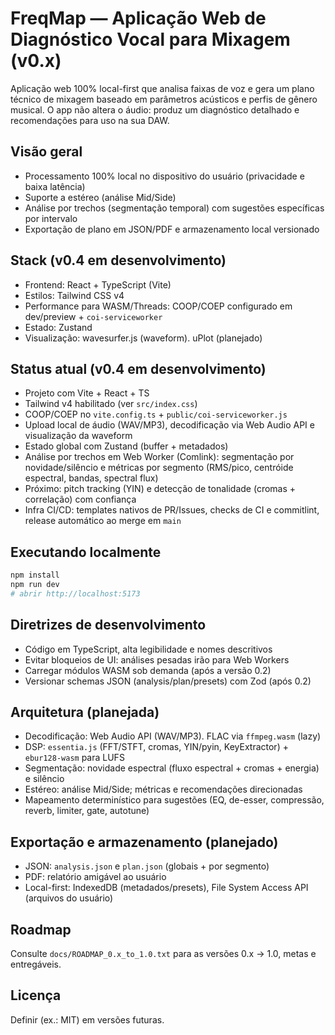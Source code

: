 # FreqMap — Aplicação Web de Diagnóstico Vocal para Mixagem (v0.x)

Aplicação web 100% local-first que analisa faixas de voz e gera um plano técnico de mixagem baseado em parâmetros acústicos e perfis de gênero musical. O app não altera o áudio: produz um diagnóstico detalhado e recomendações para uso na sua DAW.

## Visão geral

- Processamento 100% local no dispositivo do usuário (privacidade e baixa latência)
- Suporte a estéreo (análise Mid/Side)
- Análise por trechos (segmentação temporal) com sugestões específicas por intervalo
- Exportação de plano em JSON/PDF e armazenamento local versionado

## Stack (v0.4 em desenvolvimento)

- Frontend: React + TypeScript (Vite)
- Estilos: Tailwind CSS v4
- Performance para WASM/Threads: COOP/COEP configurado em dev/preview + `coi-serviceworker`
- Estado: Zustand
- Visualização: wavesurfer.js (waveform). uPlot (planejado)

## Status atual (v0.4 em desenvolvimento)

- Projeto com Vite + React + TS
- Tailwind v4 habilitado (ver `src/index.css`)
- COOP/COEP no `vite.config.ts` + `public/coi-serviceworker.js`
- Upload local de áudio (WAV/MP3), decodificação via Web Audio API e visualização da waveform
- Estado global com Zustand (buffer + metadados)
- Análise por trechos em Web Worker (Comlink): segmentação por novidade/silêncio e métricas por segmento (RMS/pico, centróide espectral, bandas, spectral flux)
- Próximo: pitch tracking (YIN) e detecção de tonalidade (cromas + correlação) com confiança
- Infra CI/CD: templates nativos de PR/Issues, checks de CI e commitlint, release automático ao merge em `main`

## Executando localmente

```bash
npm install
npm run dev
# abrir http://localhost:5173
```

## Diretrizes de desenvolvimento

- Código em TypeScript, alta legibilidade e nomes descritivos
- Evitar bloqueios de UI: análises pesadas irão para Web Workers
- Carregar módulos WASM sob demanda (após a versão 0.2)
- Versionar schemas JSON (analysis/plan/presets) com Zod (após 0.2)

## Arquitetura (planejada)

- Decodificação: Web Audio API (WAV/MP3). FLAC via `ffmpeg.wasm` (lazy)
- DSP: `essentia.js` (FFT/STFT, cromas, YIN/pyin, KeyExtractor) + `ebur128-wasm` para LUFS
- Segmentação: novidade espectral (fluxo espectral + cromas + energia) e silêncio
- Estéreo: análise Mid/Side; métricas e recomendações direcionadas
- Mapeamento determinístico para sugestões (EQ, de-esser, compressão, reverb, limiter, gate, autotune)

## Exportação e armazenamento (planejado)

- JSON: `analysis.json` e `plan.json` (globais + por segmento)
- PDF: relatório amigável ao usuário
- Local-first: IndexedDB (metadados/presets), File System Access API (arquivos do usuário)

## Roadmap

Consulte `docs/ROADMAP_0.x_to_1.0.txt` para as versões 0.x → 1.0, metas e entregáveis.

## Licença

Definir (ex.: MIT) em versões futuras.

